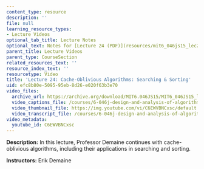 ```yaml
---
content_type: resource
description: ''
file: null
learning_resource_types:
- Lecture Videos
optional_tab_title: Lecture Notes
optional_text: Notes for [Lecture 24 (PDF)](resources/mit6_046js15_lec24) are available.
parent_title: Lecture Videos
parent_type: CourseSection
related_resources_text: ''
resource_index_text: ''
resourcetype: Video
title: 'Lecture 24: Cache-Oblivious Algorithms: Searching & Sorting'
uid: efc8b80e-5095-95eb-8d26-e020f63b3e70
video_files:
  archive_url: https://archive.org/download/MIT6.046JS15/MIT6_046JS15_lec24_300k.mp4
  video_captions_file: /courses/6-046j-design-and-analysis-of-algorithms-spring-2015/3a24c2153f655ecd8a5f23bd19babc17_C6EWVBNCxsc.vtt
  video_thumbnail_file: https://img.youtube.com/vi/C6EWVBNCxsc/default.jpg
  video_transcript_file: /courses/6-046j-design-and-analysis-of-algorithms-spring-2015/ca375002d1545daab813c10dec23fab8_C6EWVBNCxsc.pdf
video_metadata:
  youtube_id: C6EWVBNCxsc
---
```


**Description:** In this lecture, Professor Demaine continues with cache-oblivious algorithms, including their applications in searching and sorting.

**Instructors:** Erik Demaine
